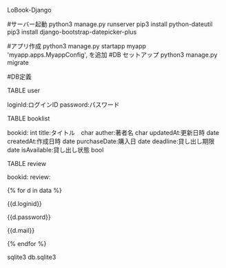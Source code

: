 LoBook-Django

#サーバー起動
python3 manage.py runserver
pip3 install python-dateutil
pip3 install django-bootstrap-datepicker-plus

#アプリ作成
python3 manage.py startapp myapp
'myapp.apps.MyappConfig',
を追加
#DB セットアップ
python3 manage.py migrate

#DB定義

TABLE user

loginId:ログインID
password:パスワード

TABLE booklist

bookid: int
title:タイトル　char
auther:著者名 char
updatedAt:更新日時 date
createdAt:作成日時 date
purchaseDate:購入日 date
deadline:貸し出し期限 date
isAvailable:貸し出し状態 bool

TABLE review

bookid:
review:


{% for d in data %}
    <p>{{d.loginid}}</p>
    <p>{{d.password}}</p>
    <p>{{d.mail}}</p>
{% endfor %}

sqlite3 db.sqlite3 